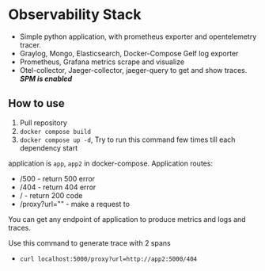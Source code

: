 # Observability Stack

* Simple python application, with prometheus exporter and opentelemetry tracer.
* Graylog, Mongo, Elasticsearch, Docker-Compose Gelf log exporter
* Prometheus, Grafana metrics scrape and visualize
* Otel-collector, Jaeger-collector, jaeger-query to get and show traces. ***SPM is enabled***

## How to use

1. Pull repository
2. ```docker compose build```
3. ```docker compose up -d```, Try to run this command few times till each dependency start

application is `app`, `app2` in docker-compose. 
Application routes:
* /500 - return 500 error
* /404 - return 404 error
* / - return 200 code
* /proxy?url="<URL>" - make a request to <URL>

You can get any endpoint of application to produce metrics and logs and traces.

Use this command to generate trace with 2 spans

* ```curl localhost:5000/proxy?url=http://app2:5000/404```
